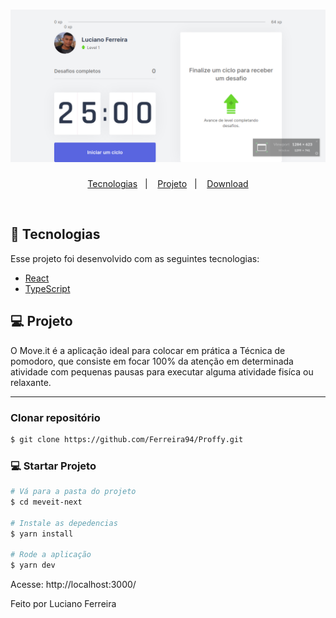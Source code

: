<h1 align="center">
    <img alt="Move.it" title="Move.it" src="./public/layout.png" />
</h1>

<p align="center">
  <a href="#-tecnologias">Tecnologias</a>&nbsp;&nbsp;&nbsp;|&nbsp;&nbsp;&nbsp;
  <a href="#-projeto">Projeto</a>&nbsp;&nbsp;&nbsp;|&nbsp;&nbsp;&nbsp;
  <a href="#-clonar">Download</a>
</p>

<br>

## 🚀 Tecnologias

Esse projeto foi desenvolvido com as seguintes tecnologias:

- [React](https://reactjs.org)
- [TypeScript](https://www.typescriptlang.org/)

## 💻 Projeto

O Move.it é a aplicação ideal para colocar em prática a Técnica de pomodoro, que consiste em focar 100% da atenção em determinada atividade com pequenas pausas para executar alguma atividade fisíca ou relaxante.

---

### Clonar repositório
```bash
$ git clone https://github.com/Ferreira94/Proffy.git
```

### 💻 Startar Projeto

```bash
# Vá para a pasta do projeto
$ cd meveit-next

# Instale as depedencias
$ yarn install

# Rode a aplicação
$ yarn dev
```
Acesse: http://localhost:3000/

Feito por Luciano Ferreira

